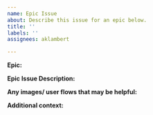 ```yaml
---
name: Epic Issue
about: Describe this issue for an epic below.
title: ''
labels: ''
assignees: aklambert

---
```


**Epic:**

**Epic Issue Description:**

**Any images/ user flows that may be helpful:**

**Additional context:**
